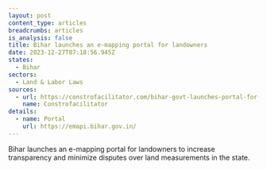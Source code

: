 ```yaml
---
layout: post
content_type: articles
breadcrumbs: articles
is_analysis: false
title: Bihar launches an e-mapping portal for landowners
date: 2023-12-27T07:18:56.945Z
states:
  - Bihar
sectors:
  - Land & Labor Laws
sources:
  - url: https://constrofacilitator.com/bihar-govt-launches-portal-for-measurement-of-land/
    name: Constrofacilitator
details:
  - name: Portal
    url: https://emapi.bihar.gov.in/
---
```

Bihar launches an e-mapping portal for landowners to increase transparency and minimize disputes over land measurements in the state.